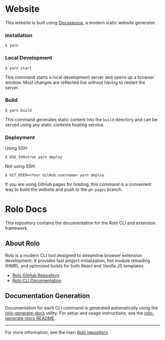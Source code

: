 # Website

This website is built using [Docusaurus](https://docusaurus.io/), a modern static website generator.

### Installation

```
$ yarn
```

### Local Development

```
$ yarn start
```

This command starts a local development server and opens up a browser window. Most changes are reflected live without having to restart the server.

### Build

```
$ yarn build
```

This command generates static content into the `build` directory and can be served using any static contents hosting service.

### Deployment

Using SSH:

```
$ USE_SSH=true yarn deploy
```

Not using SSH:

```
$ GIT_USER=<Your GitHub username> yarn deploy
```

If you are using GitHub pages for hosting, this command is a convenient way to build the website and push to the `gh-pages` branch.

# Rolo Docs

This repository contains the documentation for the Rolo CLI and extension framework.

## About Rolo

Rolo is a modern CLI tool designed to streamline browser extension development. It provides fast project initialization, hot module reloading (HMR), and optimized builds for both React and Vanilla JS templates.

- [Rolo GitHub Repository](https://github.com/rolo-kit/rolo)
- [Rolo CLI Documentation](https://github.com/rolo-kit/rolo/tree/main/packages/cli)

## Documentation Generation

Documentation for each CLI command is generated automatically using the [rolo-generate-docs](https://github.com/rolo-kit/rolo-generate-docs) utility. For setup and usage instructions, see the [rolo-generate-docs README](../rolo-generate-docs/README.md).

---

For more information, see the main [Rolo repository](https://github.com/rolo-kit/rolo).
